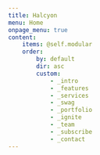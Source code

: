 ```yaml
---
title: Halcyon
menu: Home
onpage_menu: true
content:
    items: @self.modular
    order:
        by: default
        dir: asc
        custom:
            - _intro
            - _features
            - _services
            - _swag
            - _portfolio
            - _ignite
            - _team
            - _subscribe
            - _contact
---
```

